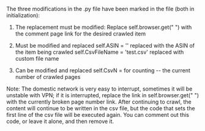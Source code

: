 The three modifications in the .py file have been marked in the file (both in initialization):

1. The replacement must be modified:
    Replace self.browser.get(" ") with the comment page link for the desired crawled item

2. Must be modified and replaced
    self.ASIN = '' replaced with the ASIN of the item being crawled
    self.CsvFileName = 'test.csv' replaced with custom file name

3. Can be modified and replaced
    self.CsvN = for counting -- the current number of crawled pages



Note: The domestic network is very easy to interrupt, sometimes it will be unstable with VPN; if it is interrupted, replace the link in self.browser.get(" ") with the currently broken page number link. After continuing to crawl, the content will continue to be written in the csv file, but the code that sets the first line of the csv file will be executed again. You can comment out this code, or leave it alone, and then remove it.